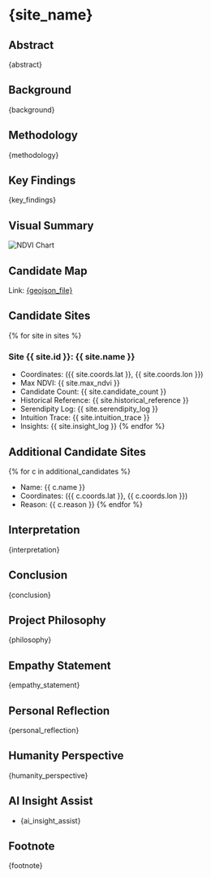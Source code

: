 # {site_name}

## Abstract
{abstract}

## Background
{background}

## Methodology
{methodology}

## Key Findings
{key_findings}

## Visual Summary
![NDVI Chart]({ndvi_chart})

## Candidate Map
Link: [{geojson_file}]({geojson_file})

## Candidate Sites
{% for site in sites %}
### Site {{ site.id }}: {{ site.name }}
- Coordinates: ({{ site.coords.lat }}, {{ site.coords.lon }})
- Max NDVI: {{ site.max_ndvi }}
- Candidate Count: {{ site.candidate_count }}
- Historical Reference: {{ site.historical_reference }}
- Serendipity Log: {{ site.serendipity_log }}
- Intuition Trace: {{ site.intuition_trace }}
- Insights: {{ site.insight_log }}
{% endfor %}

## Additional Candidate Sites
{% for c in additional_candidates %}
- Name: {{ c.name }}
- Coordinates: ({{ c.coords.lat }}, {{ c.coords.lon }})
- Reason: {{ c.reason }}
{% endfor %}

## Interpretation
{interpretation}

## Conclusion
{conclusion}

## Project Philosophy
{philosophy}

## Empathy Statement
{empathy_statement}

## Personal Reflection
{personal_reflection}

## Humanity Perspective
{humanity_perspective}

## AI Insight Assist
- {ai_insight_assist}

## Footnote
{footnote}
